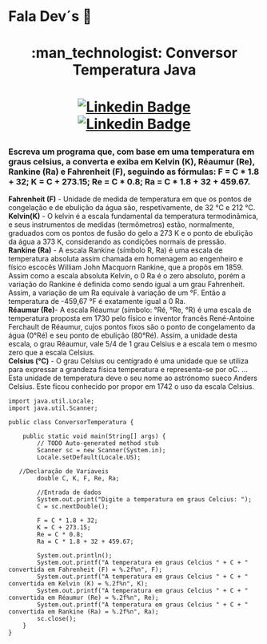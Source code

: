 # Fala Dev´s  :vulcan_salute:
 

<h1 align="center"> 
	:man_technologist: Conversor Temperatura Java   
<h1 align="center">  
	
	
	
	
[![Linkedin Badge](https://img.shields.io/badge/Java-ED8B00?style=for-the-badge&logo=java&logoColor=white&link=https://www.w3schools.com/java/default.asp)](https://www.w3schools.com/java/default.asp)  
[![Linkedin Badge](https://img.shields.io/badge/LinkedIn-0077B5?style=for-the-badge&logo=linkedin&logoColor=white&link=https://www.linkedin.com/in/prasempreweb/)](https://www.linkedin.com/in/prasempreweb/)
	

### Escreva um programa que, com base em uma temperatura em graus celsius, a converta e exiba em Kelvin (K), Réaumur (Re), Rankine (Ra) e Fahrenheit (F), seguindo as fórmulas: F = C * 1.8 + 32; K = C + 273.15; Re = C * 0.8; Ra = C * 1.8 + 32 + 459.67.  

**Fahrenheit (F)** - Unidade de medida de temperatura em que os pontos de congelação e de ebulição da água são, respetivamente, de 32 °C e 212 °C.  
**Kelvin(K)** - O kelvin é a escala fundamental da temperatura termodinâmica, e seus instrumentos de medidas (termômetros) estão, normalmente, graduados com os pontos de fusão do gelo a 273 K e o ponto de ebulição da água a 373 K, considerando as condições normais de pressão.  
**Rankine (Ra)** - A escala Rankine (símbolo R, Ra) é uma escala de temperatura absoluta assim chamada em homenagem ao engenheiro e físico escocês William John Macquorn Rankine, que a propôs em 1859. Assim como a escala absoluta Kelvin, o 0 Ra é o zero absoluto, porém a variação do Rankine é definida como sendo igual a um grau Fahrenheit. Assim, a variação de um Ra equivale à variação de um °F. Então a temperatura de -459,67 °F é exatamente igual a 0 Ra.  
**Réaumur (Re)**- A escala Réaumur (símbolo: °Ré, °Re, °R) é uma escala de temperatura proposta em 1730 pelo físico e inventor francês René-Antoine Ferchault de Réaumur, cujos pontos fixos são o ponto de congelamento da água (0°Ré) e seu ponto de ebulição (80°Ré). Assim, a unidade desta escala, o grau Réaumur, vale 5/4 de 1 grau Celsius e a escala tem o mesmo zero que a escala Celsius.   
**Celsius (°C)** - O grau Celsius ou centígrado é uma unidade que se utiliza para expressar a grandeza física temperatura e representa-se por oC. ... Esta unidade de temperatura deve o seu nome ao astrónomo sueco Anders Celsius. Este ficou conhecido por propor em 1742 o uso da escala Celsius.   



```
import java.util.Locale;
import java.util.Scanner;

public class ConversorTemperatura {

	public static void main(String[] args) {
		// TODO Auto-generated method stub		
		Scanner sc = new Scanner(System.in);
		Locale.setDefault(Locale.US);  
    
   //Declaração de Variaveis
		double C, K, F, Re, Ra;  
    
		//Entrada de dados  
		System.out.print("Digite a temperatura em graus Celcius: ");
		C = sc.nextDouble();	
    
		F = C * 1.8 + 32;
		K = C + 273.15;
		Re = C * 0.8;
		Ra = C * 1.8 + 32 + 459.67;  
    
		System.out.println();  
		System.out.printf("A temperatura em graus Celcius " + C + " convertida em Fahrenheit (F) = %.2f%n", F);
		System.out.printf("A temperatura em graus Celcius " + C + " convertida em Kelvin (K) = %.2f%n", K);
		System.out.printf("A temperatura em graus Celcius " + C + " convertida em Réaumur (Re) = %.2f%n", Re);
		System.out.printf("A temperatura em graus Celcius " + C + " convertida em Rankine (Ra) = %.2f%n", Ra);
		sc.close();	
	}
}
```
